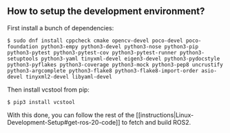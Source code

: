 ## How to setup the development environment?

First install a bunch of dependencies:

```
$ sudo dnf install cppcheck cmake opencv-devel poco-devel poco-foundation python3-empy python3-devel python3-nose python3-pip python3-pytest python3-pytest-cov python3-pytest-runner python3-setuptools python3-yaml tinyxml-devel eigen3-devel python3-pydocstyle python3-pyflakes python3-coverage python3-mock python3-pep8 uncrustify python3-argcomplete python3-flake8 python3-flake8-import-order asio-devel tinyxml2-devel libyaml-devel
```

Then install vcstool from pip:

```
$ pip3 install vcstool
```

With this done, you can follow the rest of the [[instructions|Linux-Development-Setup#get-ros-20-code]] to fetch and build ROS2.